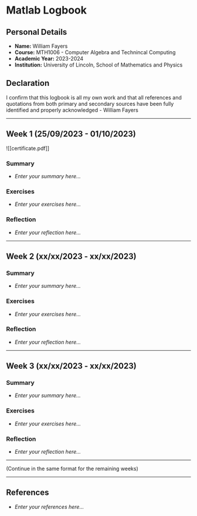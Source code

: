 # Matlab Logbook

## Personal Details
- **Name:** William Fayers
- **Course:** MTH1006 - Computer Algebra and Technincal Computing
- **Academic Year:** 2023-2024
- **Institution:** University of Lincoln, School of Mathematics and Physics

## Declaration
I confirm that this logbook is all my own work and that all references and quotations from both primary and secondary sources have been fully identified and properly acknowledged - William Fayers

---
## Week 1 (25/09/2023 - 01/10/2023)
![[certificate.pdf]]
### Summary
- *Enter your summary here...*

### Exercises
- *Enter your exercises here...*

### Reflection
- *Enter your reflection here...*

---
## Week 2 (xx/xx/2023 - xx/xx/2023)

### Summary
- *Enter your summary here...*

### Exercises
- *Enter your exercises here...*

### Reflection
- *Enter your reflection here...*

---
## Week 3 (xx/xx/2023 - xx/xx/2023)

### Summary
- *Enter your summary here...*

### Exercises
- *Enter your exercises here...*

### Reflection
- *Enter your reflection here...*

---
(Continue in the same format for the remaining weeks)

---
## References
- *Enter your references here...*